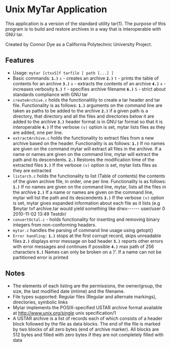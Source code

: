 # Unix MyTar Application

This application is a version of the standard utility tar(1). The purpose of this program is to build and restore archives in a way that is interoperable with
GNU tar.

Created by Connor Dye as a California Polytechnic University Project.

## Features
- Usage: `mytar [ctxvS]f tarfile [ path [...] ]`
- Basic commands: **`1.)`** `c` - creates an archive **`2.)`** `t` - prints the table of contents for an archive **`3.)`** `x` - extracts the contents of an archive **`4.)`** `x` - increases verbosity **`5.)`** `f` - specifies archive filename **`6.)`** `S` - strict about standards compliance with GNU tar
- `createArchive.c` holds the functionalitily to create a tar header and tar file. Functionality is as follows: **`1.)`** arguments on the command line are taken as paths to be added to the archive **`2.)`** if a given path is a directory, that directory and all the files and directories below it are added to the archive **`3.)`** header format is in GNU tar format so that it is interoperable **`4.)`** If the verbose `(v)` option is set, mytar lists files as they are added, one per line.
- `extractArchive.c` holds the functionality to extract files from a new archive based on the header. Functionality is as follows: **`1.)`** If no names are given on the command mytar will extract all files in the archive. If a name or names are given on the command line, mytar will extract the path and its descendents. **`2.)`** Restores the modification time of the extracted files **`3.)`** If the verbose `(v)` option is set, mytar lists files as they are extracted
- `listarch.c` holds the functionality to list (Table of contents) the contents of the given archive file, in order, one per line. Functionality is as follows: **`1.)`** If no names are given on the command line, mytar, lists all the files in the archive **`2.)`**  If a name or names are given on the command line, mytar will list the path and its descendents **`3.)`** If the verbose `(v)` option is set, mytar gives expanded information about each file as it lists (e.g $mytar tvf archive.tar would yield something like drwx------ user/user 0 2010-11-02 13:49 Testdir/
- `convertOctal.c` - holds functionality for inserting and removing binary integers from non-conforming headers.
- `mytar.c` handles the parsing of command line usage using getopt()
- `Error handling:` **`1.)`** stops at the first corrupt record, skips unreadable files **`2.)`** displays error message on bad header **`3.)`** reports other errors with error messages and continues if possible **`4.)`** max path of 256 characters **`5.)`** Names can only be broken on a ’/’. If a name can not be partitioned error is printed


## Notes
- The elements of each listing are the permissions, the owner/group, the size, the last modified date (mtime) and the filename.
- File types supported: Regular files (Regular and alternate markings), directories, symbolic links
- Mytar implements the POSIX-specified USTAR archive format available at http://www.unix.org/single unix specification/1
- A USTAR archive is a list of records each of which consists of a header block followed by the file as data blocks. The end of the file is marked by two blocks of all zero bytes (end of archive marker). All blocks are 512 bytes and filled with zero bytes if they are not completely filled with data


 













